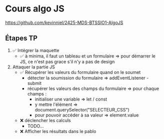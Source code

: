 # Cours algo JS

https://github.com/kevinniel/2425-MDS-BTSSIO1-AlgoJS

## Étapes TP

1. ✅ Intégrer la maquette
    - ✅ à minima, il faut un tableau et un formulaire => pour démarrer le JS, ce n'est pas grace s'il n'y a pas de design
2. Attaquer la partie JS
    - ✅ Récupérer les valeurs du formulaire quand on le soumet
        - détecter la soumission du formulaire => addEventListener - submit
        - récupérer les valeurs des champs du formulaire => pour chaque champs : 
            - initialiser une variable => let / const
            - y mettre l'élément => document.querySelector("SELECTEUR_CSS")
            - pour pouvoir accéder à sa valeur => element.value
    - ❌ déclencher les calculs
        - TODO...
    - ❌ Afficher les résultats dans le pablo